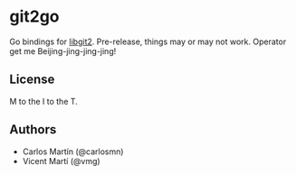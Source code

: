 git2go
======

Go bindings for [libgit2](http://libgit2.github.com/). Pre-release, things may or may not work. Operator get me Beijing-jing-jing-jing!

License
-------

M to the I to the T.

Authors
-------

- Carlos Martín (@carlosmn)
- Vicent Martí (@vmg)

